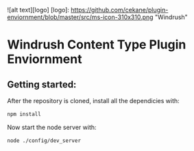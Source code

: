 ![alt text][logo]
[logo]: https://github.com/cekane/plugin-enviornment/blob/master/src/ms-icon-310x310.png "Windrush"
# Windrush Content Type Plugin Enviornment


## Getting started:
After the repository is cloned, install all the dependicies with: 
```sh
npm install
```
Now start the node server with:
```sh
node ./config/dev_server
```
